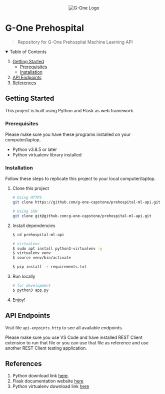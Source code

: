 <p align="center" style="margin-top: 32px;margin-bottom: 16px;">
  <img src="https://trello-attachments.s3.amazonaws.com/6090d4246149261a17b24089/60911a77064d92878e158b34/4dfc89d87d9160a3b35e6fa2f36eb0b4/Logo.png" alt="G-One Logo" />
</p>

# G-One Prehospital
> Repository for G-One Prehospital Machine Learning API

<details open="open">
  <summary>Table of Contents</summary>
  <ol>
    <li>
      <a href="#getting-started">Getting Started</a>
      <ul>
        <li><a href="#prerequisites">Prerequisites</a></li>
        <li><a href="#installation">Installation</a></li>
      </ul>
    </li>
    <li><a href="#api-endpoints">API Endpoints</a></li>
    <li><a href="#references">References</a></li>
  </ol>
</details>

## Getting Started
This project is built using Python and Flask as web framework.

### Prerequisites
Please make sure you have these programs installed on your computer/laptop.

* Python v3.8.5 or later
* Python virtualenv library installed

### Installation
Follow these steps to replicate this project to your local computer/laptop.

1. Clone this project
   ```bash
   # Using HTTPS
   git clone https://github.com/g-one-capstone/prehospital-ml-api.git

   # Using SSH
   git clone git@github.com:g-one-capstone/prehospital-ml-api.git
   ```
2. Install dependencies
   ```bash
   $ cd prehospital-ml-api

   # virtualenv
   $ sudo apt install python3-virtualenv -y
   $ virtualenv venv
   $ source venv/bin/activate

   $ pip install -r requirements.txt
   ```
3. Run locally
   ```bash
   # for development
   $ python3 app.py
   ```
8. Enjoy!

## API Endpoints
Visit file ```api-enpoints.http``` to see all available endpoints.

Please make sure you use VS Code and have installed REST Client extension to run that file or you can use that file as reference and use another REST Client testing application.

## References
1. Python download link [here](https://www.python.org/downloads/).
2. Flask documentation website [here](https://flask.palletsprojects.com/en/2.0.x/)
3. Python virtualenv download link [here](https://virtualenv.pypa.io/en/latest/installation.html)